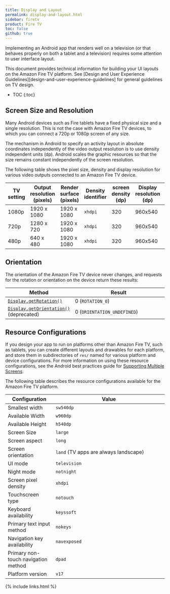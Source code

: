 ```yaml
---
title: Display and Layout
permalink: display-and-layout.html
sidebar: firetv
product: Fire TV
toc: false
github: true
---
```


Implementing an Android app that renders well on a television (or that behaves properly on both a tablet and a television) requires some attention to user interface layout.

This document provides technical information for building your UI layouts on the Amazon Fire TV platform. See [Design and User Experience Guidelines][design-and-user-experience-guidelines] for general guidelines on TV design.

* TOC
{:toc}

## Screen Size and Resolution

Many Android devices such as Fire tablets have a fixed physical size and a single resolution. This is not the case with Amazon Fire TV devices, to which you can connect a 720p or 1080p screen of any size.

The mechanism in Android to specify an activity layout in absolute coordinates independently of the video output resolution is to use density independent units (dp). Android scales the graphic resources so that the size remains constant independently of the screen resolution.

The following table shows the pixel size, density and display resolution for various video outputs connected to an Amazon Fire TV device.

<table class="grid">
   <colgroup>
      <col width="14%" />
      <col width="14%" />
      <col width="14%" />
      <col width="14%" />
      <col width="14%" />
      <col width="14%" />
      <col width="16%" />
   </colgroup>
  <thead>
    <tr>
      <th>TV setting</th>
      <th>Output resolution (pixels)</th>
      <th>Render surface (pixels)</th>
      <th>Density identifier</th>
      <th>screen density (dp)</th>
      <th>Display resolution (dp)</th>
      <th>Screen size identifier</th>
    </tr>
  </thead>
  <tbody>
    <tr>
      <td>1080p</td>
      <td>1920 x 1080</td>
      <td>1920 x 1080</td>
      <td><code>xhdpi</code></td>
      <td>320</td>
      <td>960x540</td>
      <td><code>large</code></td>
    </tr>
    <tr>
      <td>720p</td>
      <td>1280 x 720</td>
      <td>1920 x 1080</td>
      <td><code>xhdpi</code></td>
      <td>320</td>
      <td>960x540</td>
      <td><code>large</code></td>
    </tr>
    <tr>
      <td>480p</td>
      <td>640 x 480</td>
      <td>1920 x 1080</td>
      <td><code>xhdpi</code></td>
      <td>320</td>
      <td>960x540</td>
      <td><code>large</code></td>
    </tr>
  </tbody>
</table>


## Orientation

The orientation of the Amazon Fire TV device never changes, and requests for the rotation or orientation on the device return these results:

<table class="grid">
   <colgroup>
      <col width="30%" />
      <col width="70%" />
   </colgroup>
  <thead>
    <tr>
      <th>Method</th>
      <th>Result</th>
    </tr>
  </thead>
  <tbody>
    <tr>
      <td><a href="http://developer.android.com/reference/android/view/Display.html#getRotation%28%29"><code>Display.getRotation()</code></a></td>
      <td>0 (<code>ROTATION_0</code>)</td>
    </tr>
    <tr>
      <td><a href="http://developer.android.com/reference/android/view/Display.html#getOrientation%28%29"><code>Display.getOrientation()</code></a> (deprecated)</td>
      <td>0 (<code>ORIENTATION_UNDEFINED</code>)</td>
    </tr>
  </tbody>
</table>

## Resource Configurations

If you design your app to run on platforms other than Amazon Fire TV, such as tablets, you can create different layouts and drawables for each platform, and store them in subdirectories of `res/` named for various platform and device configurations. For more information on using these resource configurations, see the Android best practices guide for [Supporting Multiple Screens](http://developer.android.com/guide/practices/screens_support.html).

The following table describes the resource configurations available for the Amazon Fire TV platform.

<table class="grid">
   <colgroup>
      <col width="30%" />
      <col width="70%" />
   </colgroup>
  <thead>
    <tr>
      <th>Configuration</th>
      <th>Value</th>
    </tr>
  </thead>
  <tbody>
    <tr>
      <td>Smallest width</td>
      <td><code>sw540dp</code></td>
    </tr>
    <tr>
      <td>Available Width</td>
      <td><code>w960dp</code></td>
    </tr>
    <tr>
      <td>Available Height</td>
      <td><code>h540dp</code></td>
    </tr>
    <tr>
      <td>Screen Size</td>
      <td><code>large</code></td>
    </tr>
    <tr>
      <td>Screen aspect</td>
      <td><code>long</code></td>
    </tr>
    <tr>
      <td>Screen orientation</td>
      <td><code>land</code> (TV apps are always landscape)</td>
    </tr>
    <tr>
      <td>UI mode</td>
      <td><code>television</code></td>
    </tr>
    <tr>
      <td>Night mode</td>
      <td><code>notnight</code></td>
    </tr>
    <tr>
      <td>Screen pixel density</td>
      <td><code>xhdpi</code></td>
    </tr>
    <tr>
      <td>Touchscreen type</td>
      <td><code>notouch</code></td>
    </tr>
    <tr>
      <td>Keyboard availability</td>
      <td><code>keyssoft</code></td>
    </tr>
    <tr>
      <td>Primary text input method</td>
      <td><code>nokeys</code></td>
    </tr>
    <tr>
      <td>Navigation key availability</td>
      <td><code>navexposed</code></td>
    </tr>
    <tr>
      <td>Primary non-touch navigation method</td>
      <td><code>dpad</code></td>
    </tr>
    <tr>
      <td>Platform version</td>
      <td><code>v17</code></td>
    </tr>
  </tbody>
</table>

{% include links.html %}
